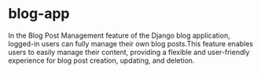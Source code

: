 # blog-app
In the Blog Post Management feature of the Django blog application, logged-in users can fully manage their own blog posts.This feature enables users to easily manage their content, providing a flexible and user-friendly experience for blog post creation, updating, and deletion.
